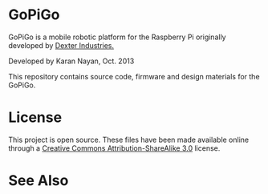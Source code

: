 GoPiGo
===================

GoPiGo is a mobile robotic platform for the Raspberry Pi originally developed by [Dexter Industries.](http://www.dexterindustries.com)

Developed by Karan Nayan, Oct. 2013

This repository contains source code, firmware and design materials for the GoPiGo.

License
===================
This project is open source.  These files have been made available online through a [Creative Commons Attribution-ShareAlike 3.0](http://creativecommons.org/licenses/by-sa/3.0/) license.

See Also
========
[Dexter Industries]: http://www.dexterindustries.com/
[raspberry pi]: http://www.raspberrypi.org/